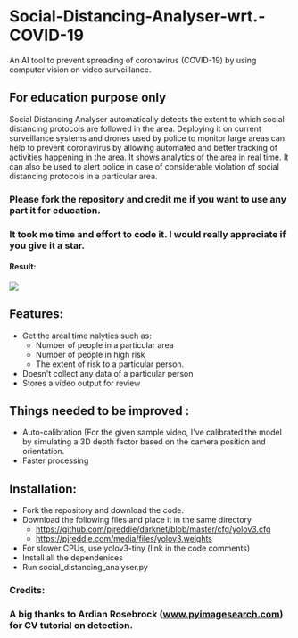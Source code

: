 # Social-Distancing-Analyser-wrt.-COVID-19
An AI tool to prevent spreading of coronavirus (COVID-19) by using computer vision on video surveillance.

## For education purpose only

Social Distancing Analyser automatically detects the extent to which social distancing protocols are followed in the area.
Deploying it on current surveillance systems and drones used by police to monitor large areas can help to prevent coronavirus by allowing automated and better tracking of activities happening in the area. It shows analytics of the area in real time. It can also be used to alert police in case of considerable violation of social distancing protocols in a particular area. 

  ### Please fork the repository and credit me if you want to use any part it for education.
  ### It took me time and effort to code it. I would really appreciate if you give it a star.

#### Result:

![](output.gif)

## Features:
* Get the areal time nalytics such as:
   - Number of people in a particular area
   - Number of people in high risk
   - The extent of risk to a particular person.
* Doesn't collect any data of a particular person
* Stores a video output for review

## Things needed to be improved :
* Auto-calibration [For the given sample video, I've calibrated the model by simulating a 3D depth factor based on the camera position and orientation.
* Faster processing

## Installation:
* Fork the repository and download the code.
* Download the following files and place it in the same directory
   - https://github.com/pjreddie/darknet/blob/master/cfg/yolov3.cfg
   - https://pjreddie.com/media/files/yolov3.weights
* For slower CPUs, use yolov3-tiny (link in the code comments)
* Install all the dependenices
* Run social_distancing_analyser.py

### Credits:
### A big thanks to Ardian Rosebrock (www.pyimagesearch.com) for CV tutorial on detection.
